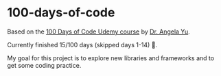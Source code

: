 # 100-days-of-code

Based on the [100 Days of Code Udemy course](https://www.udemy.com/course/100-days-of-code/) by [Dr. Angela Yu](https://github.com/angelabauer?tab=repositories).

Currently finished 15/100 days (skipped days 1-14) 🥳.

My goal for this project is to explore new libraries and frameworks and to get some coding practice.
